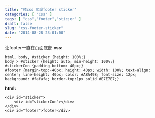 ```yaml
---
title: "纯css 实现footer sticker"
categories: [ "Css" ]
tags: [ "css","footer","sticjer" ]
draft: false
slug: "css-footer-sticker"
date: "2014-08-28 23:01:00"
---
```


让footer一直在页面底部
**css:**


<!--more-->


    html, body, #sticker {height: 100%;}
    body > #sticker {height: auto; min-height: 100%;}
    #stickerCon {padding-bottom: 40px;} 
    #footer {margin-top:-40px; height: 40px; width: 100%; text-align: center; line-height: 40px; color: #ABA498; font-size: 12px;
    background: #fafafa; border-top:1px solid #E7E7E7;}

   

**html:**

    <div id="sticker">
        <div id="stickerCon"></div>
    </div>
    <div id="footer">footer</div>